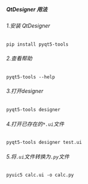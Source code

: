 ##### QtDesigner 用法

###### 1.安装 QtDesigner
`pip install pyqt5-tools`

###### 2.查看帮助
`pyqt5-tools --help`

###### 3.打开designer
`pyqt5-tools designer`

###### 4.打开已存在的`*.ui`文件
`pyqt5-tools designer test.ui`

###### 5.将`.ui`文件转换为`.py`文件
`pyuic5 calc.ui -o calc.py`

